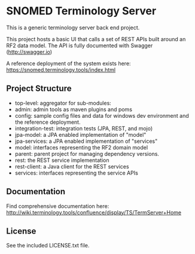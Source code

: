 SNOMED Terminology Server
=========================

This is a generic terminology server back end project.

This project hosts a basic UI that calls a set of REST APIs built around an RF2 data model.
The API is fully documented with Swagger (http://swagger.io)

A reference deployment of the system exists here:
https://snomed.terminology.tools/index.html

Project Structure
-----------------

* top-level: aggregator for sub-modules:
 * admin: admin tools as maven plugins and poms
 * config: sample config files and data for windows dev environment and the reference deployment.
 * integration-test: integration tests (JPA, REST, and mojo)
 * jpa-model: a JPA enabled implementation of "model"
 * jpa-services: a JPA enabled implementation of "services"
 * model: interfaces representing the RF2 domain model
 * parent: parent project for managing dependency versions.
 * rest: the REST service implementation
 * rest-client: a Java client for the REST services
 * services: interfaces representing the service APIs

Documentation
-------------
Find comprehensive documentation here: http://wiki.terminology.tools/confluence/display/TS/TermServer+Home

License
-------
See the included LICENSE.txt file.

